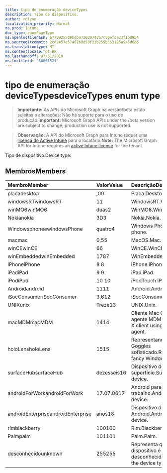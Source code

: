 ```yaml
---
title: tipo de enumeração deviceTypes
description: Tipo de dispositivo.
author: rolyon
localization_priority: Normal
ms.prod: Intune
doc_type: enumPageType
ms.openlocfilehash: 67759255d9bdb972639743b7c50efce33f1bd9b4
ms.sourcegitcommit: 2c62457e57467b8d50f21b255b553106a9a5d8d6
ms.translationtype: MT
ms.contentlocale: pt-BR
ms.lasthandoff: 07/31/2019
ms.locfileid: "36001521"
---
```

# <a name="devicetypes-enum-type"></a><span data-ttu-id="411c9-103">tipo de enumeração deviceTypes</span><span class="sxs-lookup"><span data-stu-id="411c9-103">deviceTypes enum type</span></span>

> <span data-ttu-id="411c9-104">**Importante:** As APIs do Microsoft Graph na versão/beta estão sujeitas a alterações; Não há suporte para o uso de produção.</span><span class="sxs-lookup"><span data-stu-id="411c9-104">**Important:** Microsoft Graph APIs under the /beta version are subject to change; production use is not supported.</span></span>

> <span data-ttu-id="411c9-105">**Observação:** A API do Microsoft Graph para Intune requer uma [licença do Active Intune](https://go.microsoft.com/fwlink/?linkid=839381) para o locatário.</span><span class="sxs-lookup"><span data-stu-id="411c9-105">**Note:** The Microsoft Graph API for Intune requires an [active Intune license](https://go.microsoft.com/fwlink/?linkid=839381) for the tenant.</span></span>

<span data-ttu-id="411c9-106">Tipo de dispositivo.</span><span class="sxs-lookup"><span data-stu-id="411c9-106">Device type.</span></span>

## <a name="members"></a><span data-ttu-id="411c9-107">Membros</span><span class="sxs-lookup"><span data-stu-id="411c9-107">Members</span></span>
|<span data-ttu-id="411c9-108">Membro</span><span class="sxs-lookup"><span data-stu-id="411c9-108">Member</span></span>|<span data-ttu-id="411c9-109">Valor</span><span class="sxs-lookup"><span data-stu-id="411c9-109">Value</span></span>|<span data-ttu-id="411c9-110">Descrição</span><span class="sxs-lookup"><span data-stu-id="411c9-110">Description</span></span>|
|:---|:---|:---|
|<span data-ttu-id="411c9-111">placa</span><span class="sxs-lookup"><span data-stu-id="411c9-111">desktop</span></span>|<span data-ttu-id="411c9-112">,0</span><span class="sxs-lookup"><span data-stu-id="411c9-112">0</span></span>|<span data-ttu-id="411c9-113">Placa.</span><span class="sxs-lookup"><span data-stu-id="411c9-113">Desktop.</span></span>|
|<span data-ttu-id="411c9-114">windowsRT</span><span class="sxs-lookup"><span data-stu-id="411c9-114">windowsRT</span></span>|<span data-ttu-id="411c9-115">1</span><span class="sxs-lookup"><span data-stu-id="411c9-115">1</span></span>|<span data-ttu-id="411c9-116">WindowsRT.</span><span class="sxs-lookup"><span data-stu-id="411c9-116">WindowsRT.</span></span>|
|<span data-ttu-id="411c9-117">winMO6</span><span class="sxs-lookup"><span data-stu-id="411c9-117">winMO6</span></span>|<span data-ttu-id="411c9-118">duas</span><span class="sxs-lookup"><span data-stu-id="411c9-118">2</span></span>|<span data-ttu-id="411c9-119">WinMO6.</span><span class="sxs-lookup"><span data-stu-id="411c9-119">WinMO6.</span></span>|
|<span data-ttu-id="411c9-120">Nokia</span><span class="sxs-lookup"><span data-stu-id="411c9-120">nokia</span></span>|<span data-ttu-id="411c9-121">3D</span><span class="sxs-lookup"><span data-stu-id="411c9-121">3</span></span>|<span data-ttu-id="411c9-122">Nokia.</span><span class="sxs-lookup"><span data-stu-id="411c9-122">Nokia.</span></span>|
|<span data-ttu-id="411c9-123">Windowsphonee</span><span class="sxs-lookup"><span data-stu-id="411c9-123">windowsPhone</span></span>|<span data-ttu-id="411c9-124">quatro</span><span class="sxs-lookup"><span data-stu-id="411c9-124">4</span></span>|<span data-ttu-id="411c9-125">Windows Phone.</span><span class="sxs-lookup"><span data-stu-id="411c9-125">Windows phone.</span></span>|
|<span data-ttu-id="411c9-126">mac</span><span class="sxs-lookup"><span data-stu-id="411c9-126">mac</span></span>|<span data-ttu-id="411c9-127">0,5</span><span class="sxs-lookup"><span data-stu-id="411c9-127">5</span></span>|<span data-ttu-id="411c9-128">MacOS.</span><span class="sxs-lookup"><span data-stu-id="411c9-128">Mac.</span></span>|
|<span data-ttu-id="411c9-129">winCE</span><span class="sxs-lookup"><span data-stu-id="411c9-129">winCE</span></span>|<span data-ttu-id="411c9-130">6</span><span class="sxs-lookup"><span data-stu-id="411c9-130">6</span></span>|<span data-ttu-id="411c9-131">WinCE.</span><span class="sxs-lookup"><span data-stu-id="411c9-131">WinCE.</span></span>|
|<span data-ttu-id="411c9-132">winEmbedded</span><span class="sxs-lookup"><span data-stu-id="411c9-132">winEmbedded</span></span>|<span data-ttu-id="411c9-133">178</span><span class="sxs-lookup"><span data-stu-id="411c9-133">7</span></span>|<span data-ttu-id="411c9-134">WinEmbedded.</span><span class="sxs-lookup"><span data-stu-id="411c9-134">WinEmbedded.</span></span>|
|<span data-ttu-id="411c9-135">iPhone</span><span class="sxs-lookup"><span data-stu-id="411c9-135">iPhone</span></span>|<span data-ttu-id="411c9-136">8 </span><span class="sxs-lookup"><span data-stu-id="411c9-136">8</span></span>|<span data-ttu-id="411c9-137">iPhone.</span><span class="sxs-lookup"><span data-stu-id="411c9-137">iPhone.</span></span>|
|<span data-ttu-id="411c9-138">iPad</span><span class="sxs-lookup"><span data-stu-id="411c9-138">iPad</span></span>|<span data-ttu-id="411c9-139">9 </span><span class="sxs-lookup"><span data-stu-id="411c9-139">9</span></span>|<span data-ttu-id="411c9-140">iPad.</span><span class="sxs-lookup"><span data-stu-id="411c9-140">iPad.</span></span>|
|<span data-ttu-id="411c9-141">iPod</span><span class="sxs-lookup"><span data-stu-id="411c9-141">iPod</span></span>|<span data-ttu-id="411c9-142">10 </span><span class="sxs-lookup"><span data-stu-id="411c9-142">10</span></span>|<span data-ttu-id="411c9-143">iPodTouch.</span><span class="sxs-lookup"><span data-stu-id="411c9-143">iPodTouch.</span></span>|
|<span data-ttu-id="411c9-144">Android</span><span class="sxs-lookup"><span data-stu-id="411c9-144">android</span></span>|<span data-ttu-id="411c9-145">11</span><span class="sxs-lookup"><span data-stu-id="411c9-145">11</span></span>|<span data-ttu-id="411c9-146">Android.</span><span class="sxs-lookup"><span data-stu-id="411c9-146">Android.</span></span>|
|<span data-ttu-id="411c9-147">iSocConsumer</span><span class="sxs-lookup"><span data-stu-id="411c9-147">iSocConsumer</span></span>|<span data-ttu-id="411c9-148">3,6</span><span class="sxs-lookup"><span data-stu-id="411c9-148">12</span></span>|<span data-ttu-id="411c9-149">iSocConsumer.</span><span class="sxs-lookup"><span data-stu-id="411c9-149">iSocConsumer.</span></span>|
|<span data-ttu-id="411c9-150">UNIX</span><span class="sxs-lookup"><span data-stu-id="411c9-150">unix</span></span>|<span data-ttu-id="411c9-151">Treze</span><span class="sxs-lookup"><span data-stu-id="411c9-151">13</span></span>|<span data-ttu-id="411c9-152">UNIX.</span><span class="sxs-lookup"><span data-stu-id="411c9-152">Unix.</span></span>|
|<span data-ttu-id="411c9-153">macMDM</span><span class="sxs-lookup"><span data-stu-id="411c9-153">macMDM</span></span>|<span data-ttu-id="411c9-154">14</span><span class="sxs-lookup"><span data-stu-id="411c9-154">14</span></span>|<span data-ttu-id="411c9-155">Cliente Mac OS X usando o agente MDM interno.</span><span class="sxs-lookup"><span data-stu-id="411c9-155">Mac OS X client using built in MDM agent.</span></span>|
|<span data-ttu-id="411c9-156">holoLens</span><span class="sxs-lookup"><span data-stu-id="411c9-156">holoLens</span></span>|<span data-ttu-id="411c9-157">15</span><span class="sxs-lookup"><span data-stu-id="411c9-157">15</span></span>|<span data-ttu-id="411c9-158">Representando o Windows 10 Goggles sofisticado.</span><span class="sxs-lookup"><span data-stu-id="411c9-158">Representing the fancy Windows 10 goggles.</span></span>|
|<span data-ttu-id="411c9-159">surfaceHub</span><span class="sxs-lookup"><span data-stu-id="411c9-159">surfaceHub</span></span>|<span data-ttu-id="411c9-160">dezesseis</span><span class="sxs-lookup"><span data-stu-id="411c9-160">16</span></span>|<span data-ttu-id="411c9-161">Dispositivo de HUB de superfície.</span><span class="sxs-lookup"><span data-stu-id="411c9-161">Surface HUB device.</span></span>|
|<span data-ttu-id="411c9-162">androidForWork</span><span class="sxs-lookup"><span data-stu-id="411c9-162">androidForWork</span></span>|<span data-ttu-id="411c9-163">17.07.06</span><span class="sxs-lookup"><span data-stu-id="411c9-163">17</span></span>|<span data-ttu-id="411c9-164">Android para dispositivo de trabalho.</span><span class="sxs-lookup"><span data-stu-id="411c9-164">Android for work device.</span></span>|
|<span data-ttu-id="411c9-165">androidEnterprise</span><span class="sxs-lookup"><span data-stu-id="411c9-165">androidEnterprise</span></span>|<span data-ttu-id="411c9-166">anos</span><span class="sxs-lookup"><span data-stu-id="411c9-166">18</span></span>|<span data-ttu-id="411c9-167">Dispositivo de empresa Android.</span><span class="sxs-lookup"><span data-stu-id="411c9-167">Android enterprise device.</span></span>|
|<span data-ttu-id="411c9-168">rim</span><span class="sxs-lookup"><span data-stu-id="411c9-168">blackberry</span></span>|<span data-ttu-id="411c9-169">100</span><span class="sxs-lookup"><span data-stu-id="411c9-169">100</span></span>|<span data-ttu-id="411c9-170">Rim.</span><span class="sxs-lookup"><span data-stu-id="411c9-170">Blackberry.</span></span>|
|<span data-ttu-id="411c9-171">Palm</span><span class="sxs-lookup"><span data-stu-id="411c9-171">palm</span></span>|<span data-ttu-id="411c9-172">101</span><span class="sxs-lookup"><span data-stu-id="411c9-172">101</span></span>|<span data-ttu-id="411c9-173">Palm.</span><span class="sxs-lookup"><span data-stu-id="411c9-173">Palm.</span></span>|
|<span data-ttu-id="411c9-174">desconhecido</span><span class="sxs-lookup"><span data-stu-id="411c9-174">unknown</span></span>|<span data-ttu-id="411c9-175">255</span><span class="sxs-lookup"><span data-stu-id="411c9-175">255</span></span>|<span data-ttu-id="411c9-176">Representa que o tipo de dispositivo é desconhecido.</span><span class="sxs-lookup"><span data-stu-id="411c9-176">Represents that the device type is unknown.</span></span>|





